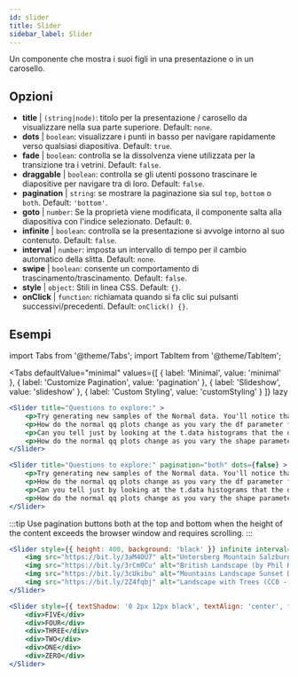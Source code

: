 ```yaml
---
id: slider 
title: Slider
sidebar_label: Slider
---
```


Un componente che mostra i suoi figli in una presentazione o in un carosello.

## Opzioni

* __title__ | `(string|node)`: titolo per la presentazione / carosello da visualizzare nella sua parte superiore. Default: `none`.
* __dots__ | `boolean`: visualizzare i punti in basso per navigare rapidamente verso qualsiasi diapositiva. Default: `true`.
* __fade__ | `boolean`: controlla se la dissolvenza viene utilizzata per la transizione tra i vetrini. Default: `false`.
* __draggable__ | `boolean`: controlla se gli utenti possono trascinare le diapositive per navigare tra di loro. Default: `false`.
* __pagination__ | `string`: se mostrare la paginazione sia sul `top`, `bottom` o `both`. Default: `'bottom'`.
* __goto__ | `number`: Se la proprietà viene modificata, il componente salta alla diapositiva con l'indice selezionato. Default: `0`.
* __infinite__ | `boolean`: controlla se la presentazione si avvolge intorno al suo contenuto. Default: `false`.
* __interval__ | `number`: imposta un intervallo di tempo per il cambio automatico della slitta. Default: `none`.
* __swipe__ | `boolean`: consente un comportamento di trascinamento/trascinamento. Default: `false`.
* __style__ | `object`: Stili in linea CSS. Default: `{}`.
* __onClick__ | `function`: richiamata quando si fa clic sui pulsanti successivi/precedenti. Default: `onClick() {}`.


## Esempi


import Tabs from '@theme/Tabs';
import TabItem from '@theme/TabItem';

<Tabs
    defaultValue="minimal"
    values={[
        { label: 'Minimal', value: 'minimal' },
        { label: 'Customize Pagination', value: 'pagination' },
        { label: 'Slideshow', value: 'slideshow' },
        { label: 'Custom Styling', value: 'customStyling' }
    ]}
    lazy
>

<TabItem value="minimal">

```jsx live
<Slider title="Questions to explore:" >
    <p>Try generating new samples of the Normal data. You'll notice that the points don't always lie exactly on the line. This is typical variation. As you generate more random realizations of this plot you'll get better calibrated to the kind of deviation you can expect to see from this large a sample of Normal data.</p>
    <p>How do the normal qq plots change as you vary the df parameter for the t-distributed data?</p>
    <p>Can you tell just by looking at the t.data histograms that the data aren't normally distributed? Is it easier to tell from the QQ plots?</p>
    <p>How do the normal qq plots change as you vary the shape parameter in the gamma-distributed data?</p>
</Slider>
```

</TabItem>

<TabItem value="pagination">

```jsx live
<Slider title="Questions to explore:" pagination="both" dots={false} >
    <p>Try generating new samples of the Normal data. You'll notice that the points don't always lie exactly on the line. This is typical variation. As you generate more random realizations of this plot you'll get better calibrated to the kind of deviation you can expect to see from this large a sample of Normal data.</p>
    <p>How do the normal qq plots change as you vary the df parameter for the t-distributed data?</p>
    <p>Can you tell just by looking at the t.data histograms that the data aren't normally distributed? Is it easier to tell from the QQ plots?</p>
    <p>How do the normal qq plots change as you vary the shape parameter in the gamma-distributed data?</p>
</Slider>
```

:::tip
Use pagination buttons both at the top and bottom when the height of the content exceeds the browser window and requires scrolling.
:::

</TabItem>

<TabItem value="slideshow">

```jsx live
<Slider style={{ height: 400, background: 'black' }} infinite interval={2000} >
    <img src="https://bit.ly/3aM4OU7" alt="Untersberg Mountain Salzburg (by Giuseppe Milo, CC BY 3.0)" />
    <img src="https://bit.ly/3rCm0Cu" alt="British Landscape (by Phil Riley, Pixabay License)" />
    <img src="https://bit.ly/3cUkibu" alt="Mountains Landscape Sunset Dusk (Pixabay License)" />
    <img src="https://bit.ly/2Z4fqbj" alt="Landscape with Trees (CC0 - Public Domain)" /> 
</Slider>
```

</TabItem>

<TabItem value="customStyling">

```jsx live
<Slider style={{ textShadow: '0 2px 12px black', textAlign: 'center', fontSize: 90 }} infinite interval={1000} >
    <div>FIVE</div>
    <div>FOUR</div>
    <div>THREE</div>
    <div>TWO</div>
    <div>ONE</div>
    <div>ZERO</div>
</Slider>
```

</TabItem>

</Tabs>


